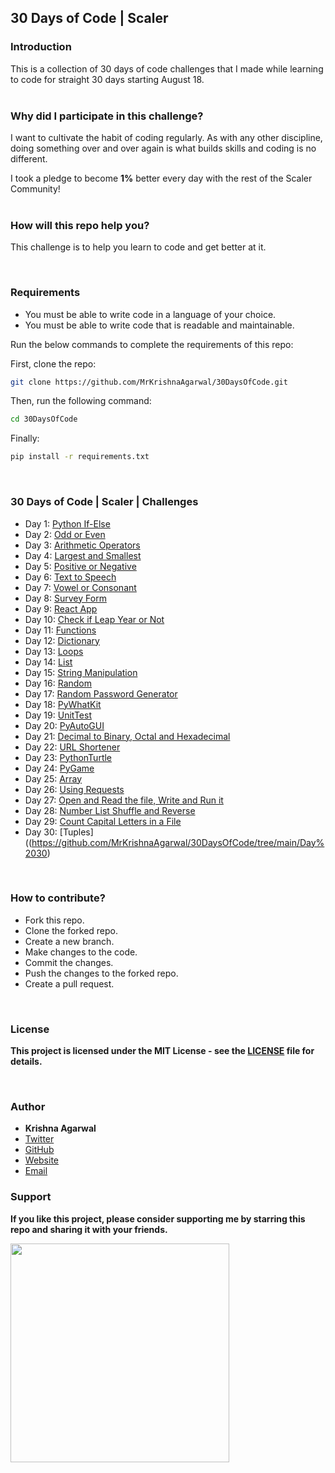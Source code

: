 ## 30 Days of Code | Scaler


### Introduction

This is a collection of 30 days of code challenges that I made while learning to code for straight 30 days starting August 18.
<br>
<br>


### Why did I participate in this challenge?

I want to cultivate the habit of coding regularly. As with any other discipline, doing something over and over again is what builds skills and coding is no different.

I took a pledge to become **1%** better every day with the rest of the Scaler Community!
<br>
<br>


### How will this repo help you?

This challenge is to help you learn to code and get better at it.

<br>

### Requirements

* You must be able to write code in a language of your choice.
* You must be able to write code that is readable and maintainable.

Run the below commands to complete the requirements of this repo:

First, clone the repo:

```bash
git clone https://github.com/MrKrishnaAgarwal/30DaysOfCode.git
```

Then, run the following command:

```bash
cd 30DaysOfCode
```
Finally:

```bash
pip install -r requirements.txt
```
<br>

### 30 Days of Code | Scaler | Challenges

- Day 1: [Python If-Else](https://github.com/MrKrishnaAgarwal/30DaysOfCode/tree/main/Day%201)
- Day 2: [Odd or Even](https://github.com/MrKrishnaAgarwal/30DaysOfCode/tree/main/Day%202)
- Day 3: [Arithmetic Operators](https://github.com/MrKrishnaAgarwal/30DaysOfCode/tree/main/Day%203)
- Day 4: [Largest and Smallest](https://github.com/MrKrishnaAgarwal/30DaysOfCode/tree/main/Day%204)
- Day 5: [Positive or Negative](https://github.com/MrKrishnaAgarwal/30DaysOfCode/tree/main/Day%205)
- Day 6: [Text to Speech](https://github.com/MrKrishnaAgarwal/30DaysOfCode/tree/main/Day%206)
- Day 7: [Vowel or Consonant](https://github.com/MrKrishnaAgarwal/30DaysOfCode/tree/main/Day%207)
- Day 8: [Survey Form](https://github.com/MrKrishnaAgarwal/30DaysOfCode/tree/main/Day%208)
- Day 9: [React App](https://github.com/MrKrishnaAgarwal/30DaysOfCode/tree/main/Day%209)
- Day 10: [Check if Leap Year or Not](https://github.com/MrKrishnaAgarwal/30DaysOfCode/tree/main/Day%2010)
- Day 11: [Functions](https://github.com/MrKrishnaAgarwal/30DaysOfCode/tree/main/Day%2011)
- Day 12: [Dictionary](https://github.com/MrKrishnaAgarwal/30DaysOfCode/tree/main/Day%2012)
- Day 13: [Loops](https://github.com/MrKrishnaAgarwal/30DaysOfCode/tree/main/Day%2013)
- Day 14: [List](https://github.com/MrKrishnaAgarwal/30DaysOfCode/tree/main/Day%2014)
- Day 15: [String Manipulation](https://github.com/MrKrishnaAgarwal/30DaysOfCode/tree/main/Day%2015)
- Day 16: [Random](https://github.com/MrKrishnaAgarwal/30DaysOfCode/tree/main/Day%2016)
- Day 17: [Random Password Generator](https://github.com/MrKrishnaAgarwal/30DaysOfCode/tree/main/Day%2017)
- Day 18: [PyWhatKit](https://github.com/MrKrishnaAgarwal/30DaysOfCode/tree/main/Day%2018)
- Day 19: [UnitTest](https://github.com/MrKrishnaAgarwal/30DaysOfCode/tree/main/Day%2019)
- Day 20: [PyAutoGUI](https://github.com/MrKrishnaAgarwal/30DaysOfCode/tree/main/Day%2020)
- Day 21: [Decimal to Binary, Octal and Hexadecimal](https://github.com/MrKrishnaAgarwal/30DaysOfCode/tree/main/Day%2021)
- Day 22: [URL Shortener](https://github.com/MrKrishnaAgarwal/30DaysOfCode/tree/main/Day%2022)
- Day 23: [PythonTurtle](https://github.com/MrKrishnaAgarwal/30DaysOfCode/tree/main/Day%2023)
- Day 24: [PyGame](https://github.com/MrKrishnaAgarwal/30DaysOfCode/tree/main/Day%2024)
- Day 25: [Array](https://github.com/MrKrishnaAgarwal/30DaysOfCode/tree/main/Day%2025)
- Day 26: [Using Requests](https://github.com/MrKrishnaAgarwal/30DaysOfCode/tree/main/Day%2026)
- Day 27: [Open and Read the file, Write and Run it](https://github.com/MrKrishnaAgarwal/30DaysOfCode/tree/main/Day%2027)
- Day 28: [Number List Shuffle and Reverse](https://github.com/MrKrishnaAgarwal/30DaysOfCode/tree/main/Day%2028)
- Day 29: [Count Capital Letters in a File](https://github.com/MrKrishnaAgarwal/30DaysOfCode/tree/main/Day%2029)
- Day 30: [Tuples]((https://github.com/MrKrishnaAgarwal/30DaysOfCode/tree/main/Day%2030)
<br>

### How to contribute?

* Fork this repo.
* Clone the forked repo.
* Create a new branch.
* Make changes to the code.
* Commit the changes.
* Push the changes to the forked repo.
* Create a pull request.

<br>

### License

**This project is licensed under the MIT License - see the [LICENSE](/LICENSE) file for details.**

<br>


### Author

* **Krishna Agarwal**
* [Twitter](https://twitter.com/dmkrishnaa)
* [GitHub](https://github.com/mrkrishnaagarwal)
* [Website](https://mrkrishnaagarwal.github.io/)
* [Email](mailto:dmkrishna.agarwal@gmail.com)

### Support

**If you like this project, please consider supporting me by starring this repo and sharing it with your friends.**

<img src= "https://octodex.github.com/images/collabocats.jpg" width="350">
